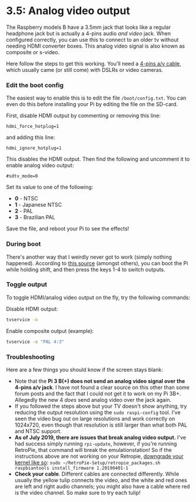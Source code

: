 3.5: Analog video output
===

The Raspberry models B have a 3.5mm jack that looks like a regular headphone jack but is actually a 4-pins audio _and video_ jack. When configured correctly, you can use this to connect to an older tv without needing HDMI converter boxes. This analog video signal is also known as composite or s-video. 

Here follow the steps to get this working. You'll need a [4-pins a/v cable][amazonlink], which usually came (or still come) with DSLRs or video cameras.

### Edit the boot config

The easiest way to enable this is to edit the file `/boot/config.txt`. You can even do this before installing your Pi by editing
the file on the SD-card.

First, disable HDMI output by commenting or removing this line:

```
hdmi_force_hotplug=1
```

and adding this line:

```
hdmi_ignore_hotplug=1
```

This disables the HDMI output. Then find the following and uncomment it to enable analog video output:

```
#sdtv_mode=0
```

Set its value to one of the following:

- **0** - NTSC
- **1** - Japanese NTSC
- **2** - PAL
- **3** - Brazilian PAL

Save the file, and reboot your Pi to see the effects!

### During boot

There's another way that I weirdly never got to work (simply nothing happened). According to [this source][buttons] (amongst others), you can boot the Pi while holding shift, and then press the keys 1-4 to switch outputs.

### Toggle output

To toggle HDMI/analog video output on the fly, try the following commands:

Disable HDMI output:

```bash
tvservice -o
````

Enable composite output (example):

```bash
tvservice -e "PAL 4:3"
```

### Troubleshooting

Here are a few things you should know if the screen stays blank:

- Note that the **Pi 3 B(+) does not send an analog video signal over the 4-pins a/v jack**. I have not found a clear source on this other than some forum posts and the fact that I could not get it to work on my Pi 3B+. Allegedly the new 4 _does_ send analog video over the jack again.
- If you followed the steps above but your TV doesn't show anything, try reducing the output resolution using the `sudo raspi-config` tool. I've seen the video bug out on large resolutions and work correctly on 1024x720, even though that resolution is still larger than what both PAL and NTSC support.
- **As of July 2019, there are issues that break analog video output.** I've had success simply running `rpi-update`, however, if you're running RetroPie, that command will break the emulationstation! So if the instructions above are not working on your Retropie, [downgrade your kernel like so][retropie]: `sudo ~/RetroPie-Setup/retropie_packages.sh raspbiantools install_firmware 1.20190401-1`
- **Check your cable**. Different cables are connected differently. While usually the yellow tulip connects the video, and the white and red ones are left and right audio channels; you might also have a cable where red is the video channel. So make sure to try each tulip!


[amazonlink]: https://amzn.to/2k3fGGP
[buttons]: https://bhavyanshu.me/tutorials/force-raspberry-pi-output-to-composite-video-instead-of-hdmi/03/03/2014/
[retropie]: https://retropie.org.uk/2019/07/composite-out-broken-on-retropie-4-5/
